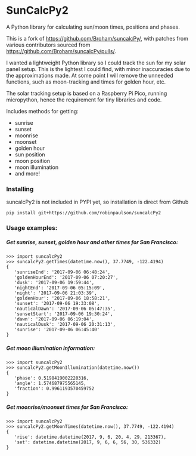 # SunCalcPy2

A Python library for calculating sun/moon times, positions and phases.

This is a fork of https://github.com/Broham/suncalcPy/, with patches from various contributors sourced from https://github.com/Broham/suncalcPy/pulls/.

I wanted a lightweight Python library so I could track the sun for my solar panel setup. This is the lightest I could find, with minor inaccuracies due to the approximations made. At some point I will remove the unneeded functions, such as moon-tracking and times for golden hour, etc.

The solar tracking setup is based on a Raspberry Pi Pico, running micropython, hence the requirement for tiny libraries and code.

Includes methods for getting:

 * sunrise
 * sunset 
 * moonrise
 * moonset
 * golden hour
 * sun position 
 * moon position 
 * moon illumination
 * and more!

### Installing
suncalcPy2 is not included in PYPI yet, so installation is direct from Github

`pip install git+https://github.com/robinpaulson/suncalcPy2`

### Usage examples:

##### Get sunrise, sunset, golden hour and other times for San Francisco:

```
>>> import suncalcPy2
>>> suncalcPy2.getTimes(datetime.now(), 37.7749, -122.4194)
{
   'sunriseEnd': '2017-09-06 06:48:24', 
   'goldenHourEnd': '2017-09-06 07:20:27', 
   'dusk': '2017-09-06 19:59:44', 
   'nightEnd': '2017-09-06 05:15:09', 
   'night': '2017-09-06 21:03:39', 
   'goldenHour': '2017-09-06 18:58:21', 
   'sunset': '2017-09-06 19:33:08', 
   'nauticalDawn': '2017-09-06 05:47:35', 
   'sunsetStart': '2017-09-06 19:30:24', 
   'dawn': '2017-09-06 06:19:04', 
   'nauticalDusk': '2017-09-06 20:31:13', 
   'sunrise': '2017-09-06 06:45:40'
}
```

##### Get moon illumination information:

```
>>> import suncalcPy2
>>> suncalcPy2.getMoonIllumination(datetime.now())
{
   'phase': 0.5198419002220316, 
   'angle': 1.574687975565145, 
   'fraction': 0.9961193570459752
}
```

##### Get moonrise/moonset times for San Francisco:

```
>>> import suncalcPy2
>>> suncalcPy2.getMoonTimes(datetime.now(), 37.7749, -122.4194)
{
   'rise': datetime.datetime(2017, 9, 6, 20, 4, 29, 213367), 
   'set': datetime.datetime(2017, 9, 6, 6, 56, 30, 536332)
}
```

